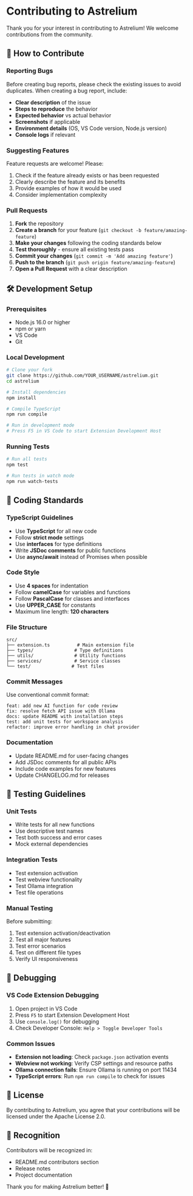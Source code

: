 # Contributing to Astrelium

Thank you for your interest in contributing to Astrelium! We welcome contributions from the community.

## 🤝 How to Contribute

### Reporting Bugs

Before creating bug reports, please check the existing issues to avoid duplicates. When creating a bug report, include:

- **Clear description** of the issue
- **Steps to reproduce** the behavior
- **Expected behavior** vs actual behavior
- **Screenshots** if applicable
- **Environment details** (OS, VS Code version, Node.js version)
- **Console logs** if relevant

### Suggesting Features

Feature requests are welcome! Please:

1. Check if the feature already exists or has been requested
2. Clearly describe the feature and its benefits
3. Provide examples of how it would be used
4. Consider implementation complexity

### Pull Requests

1. **Fork** the repository
2. **Create a branch** for your feature (`git checkout -b feature/amazing-feature`)
3. **Make your changes** following the coding standards below
4. **Test thoroughly** - ensure all existing tests pass
5. **Commit your changes** (`git commit -m 'Add amazing feature'`)
6. **Push to the branch** (`git push origin feature/amazing-feature`)
7. **Open a Pull Request** with a clear description

## 🛠️ Development Setup

### Prerequisites

- Node.js 16.0 or higher
- npm or yarn
- VS Code
- Git

### Local Development

```bash
# Clone your fork
git clone https://github.com/YOUR_USERNAME/astrelium.git
cd astrelium

# Install dependencies
npm install

# Compile TypeScript
npm run compile

# Run in development mode
# Press F5 in VS Code to start Extension Development Host
```

### Running Tests

```bash
# Run all tests
npm test

# Run tests in watch mode
npm run watch-tests
```

## 📝 Coding Standards

### TypeScript Guidelines

- Use **TypeScript** for all new code
- Follow **strict mode** settings
- Use **interfaces** for type definitions
- Write **JSDoc comments** for public functions
- Use **async/await** instead of Promises when possible

### Code Style

- Use **4 spaces** for indentation
- Follow **camelCase** for variables and functions
- Follow **PascalCase** for classes and interfaces
- Use **UPPER_CASE** for constants
- Maximum line length: **120 characters**

### File Structure

```
src/
├── extension.ts          # Main extension file
├── types/               # Type definitions
├── utils/               # Utility functions
├── services/            # Service classes
└── test/               # Test files
```

### Commit Messages

Use conventional commit format:

```
feat: add new AI function for code review
fix: resolve fetch API issue with Ollama
docs: update README with installation steps
test: add unit tests for workspace analysis
refactor: improve error handling in chat provider
```

### Documentation

- Update README.md for user-facing changes
- Add JSDoc comments for all public APIs
- Include code examples for new features
- Update CHANGELOG.md for releases

## 🧪 Testing Guidelines

### Unit Tests

- Write tests for all new functions
- Use descriptive test names
- Test both success and error cases
- Mock external dependencies

### Integration Tests

- Test extension activation
- Test webview functionality
- Test Ollama integration
- Test file operations

### Manual Testing

Before submitting:

1. Test extension activation/deactivation
2. Test all major features
3. Test error scenarios
4. Test on different file types
5. Verify UI responsiveness

## 🐛 Debugging

### VS Code Extension Debugging

1. Open project in VS Code
2. Press `F5` to start Extension Development Host
3. Use `console.log()` for debugging
4. Check Developer Console: `Help > Toggle Developer Tools`

### Common Issues

- **Extension not loading**: Check `package.json` activation events
- **Webview not working**: Verify CSP settings and resource paths
- **Ollama connection fails**: Ensure Ollama is running on port 11434
- **TypeScript errors**: Run `npm run compile` to check for issues

## 📄 License

By contributing to Astrelium, you agree that your contributions will be licensed under the Apache License 2.0.

## 🙏 Recognition

Contributors will be recognized in:

- README.md contributors section
- Release notes
- Project documentation

Thank you for making Astrelium better! 🚀

